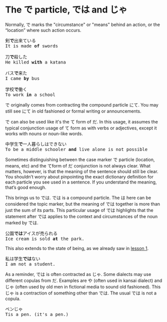 # The で particle, では and じゃ

Normally, で marks the "circumstance" or "means" behind an action, or the “location” where such action occurs. 

<pre>
剣<b>で</b>出来ている
It is made <b>of</b> swords

刀<b>で</b>殺した
He killed <b>with</b> a katana

バス<b>で</b>来た
I came <b>by</b> bus

学校<b>で</b>働く
To work <b>in</b> a school
</pre>

で originally comes from contracting the compound particle にて. You may still see にて in old fashioned or formal writing or announcements.

で can also be used like it's the て form of だ. In this usage, it assumes the typical conjunction usage of て form as with verbs or adjectives, except it works with nouns or noun-like words.

<pre>
中学生<b>で</b>一人暮らしはできない
To be a middle schooler <b>and</b> live alone is not possible
</pre>

Sometimes distinguishing between the case marker で particle (location, means, etc) and the てform of だ conjunction is not always clear. What matters, however, is that the meaning of the sentence should still be clear. You shouldn’t worry about pinpointing the exact dictionary definition for each particle you see used in a sentence. If you understand the meaning, that’s good enough.

This brings us to では. では is a compound particle. The は here can be considered the topic marker, but the meaning of では together is more than just the sum of its parts. This particular usage of では highlights that the statement after では applies to the context and circumstances of the noun marked by では.

<pre>
公園<b>では</b>アイスが売られる
Ice cream is sold <b>at</b> the park.
</pre>

This also extends to the state of being, as we already saw in [lesson 1](./Lesson1.md).

<pre>
私は学生<b>では</b>ない
I am not a student.
</pre>

As a reminder, では is often contracted as じゃ. Some dialects may use different copulas from だ. Examples are や (often used in kansai dialect) and じゃ (often used by old men in fictional media to sound old fashioned). This じゃ is a contraction of something other than では. The usual では is not a copula.

<pre>
ペンじゃ
Tis a pen. (it's a pen.)
</pre>
